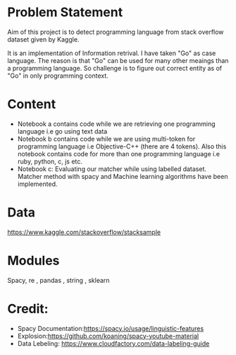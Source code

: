 # Problem Statement

Aim of this project is to detect programming language from stack overflow dataset given by Kaggle.

It is an implementation of Information retrival. I have taken "Go" as case language. The reason is that "Go" can be used for many other meaings than a programming language. So challenge is to figure out correct entity as of "Go" in only programming context.

# Content

- Notebook a contains code while we are retrieving one programming language i.e go using text data
- Notebook b contains code while we are using multi-token for programming language i.e Objective-C++ (there are 4 tokens). Also this notebook contains code for more than one programming language i.e ruby, python, c, js etc.
- Notebook c: Evaluating our matcher while using labelled dataset. Matcher method with spacy and Machine learning algorithms have been implemented.

# Data

https://www.kaggle.com/stackoverflow/stacksample

# Modules

Spacy, re , pandas , string , sklearn

# Credit:

- Spacy Documentation:https://spacy.io/usage/linguistic-features
- Explosion:https://github.com/koaning/spacy-youtube-material
- Data Lebeling: https://www.cloudfactory.com/data-labeling-guide
